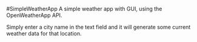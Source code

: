 #SimpleWeatherApp
A simple weather app with GUI, using the OpenWeatherApp API.

Simply enter a city name in the text field and it will generate some current weather data for that location.
